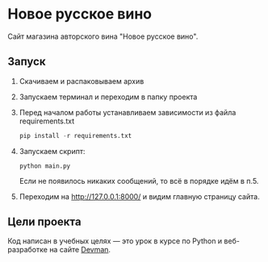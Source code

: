 # Новое русское вино

Сайт магазина авторского вина "Новое русское вино".

## Запуск
1. Скачиваем и распаковываем архив 
2. Запускаем терминал и переходим в папку проекта
3. Перед началом работы устанавливаем зависимости из файла requirements.txt
   ```Python
   pip install -r requirements.txt
   ```
4. Запускаем скрипт:
   ```
   python main.py
   ```
   Если не появилось никаких сообщений, то всё в порядке идём в п.5.
   
5. Переходим на http://127.0.0.1:8000/ и видим главную страницу сайта.



## Цели проекта

Код написан в учебных целях — это урок в курсе по Python и веб-разработке на сайте [Devman](https://dvmn.org).


